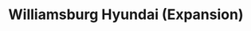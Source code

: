 ---
title: "Williamsburg Hyundai (Expansion)"
url: /james-city-county/williamsburg-hyundai-expansion/
shop: car
---